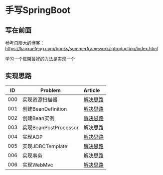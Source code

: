 # 手写SpringBoot

## 写在前面

参考自廖大的博客：https://liaoxuefeng.com/books/summerframework/introduction/index.html

学习一个框架最好的方法是实现一个

## 实现思路

| ID  | Problem             | Article                             | 
|-----|---------------------|:------------------------------------|
| 000 | 实现资源扫描器             | [解决思路](/doc/resource-resolver.md)   |
| 001 | 创建BeanDefinition    | [解决思路](/doc/bean-definition.md)     |
| 002 | 创建Bean实例            | [解决思路](/doc/bean-instance.md)       |
| 003 | 实现BeanPostProcessor | [解决思路](/doc/bean-post-processor.md) |
| 004 | 实现AOP               | [解决思路](/doc/spring-aop.md)          |
| 005 | 实现JDBCTemplate      | [解决思路](/doc/jdbc-template.md)       |
| 006 | 实现事务                | [解决思路](/doc/spring-tx.md)           |
| 006 | 实现WebMvc            | [解决思路](/doc/spring-webmvc.md)       |